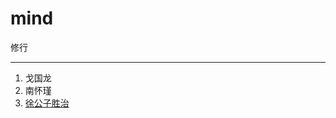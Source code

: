 # mind
修行

---

1. 戈国龙
2. 南怀瑾
3. [徐公子胜治](https://github.com/taurenshaman/mind/blob/master/徐公子胜治/README.md)
